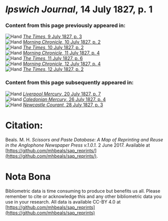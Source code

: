 # *Ipswich Journal*, 14 July 1827, p. 1  
  
### Content from this page previously appeared in:  
![Hand](http://scissorsandpaste.net/wp-content/uploads/2017/06/smallhandpointer.png) [*The Times*, 9 July 1827, p. 3](https://mhbeals.github.io/sap_html/The-Times/The-Times-9-July-1827-p-3)  
![Hand](http://scissorsandpaste.net/wp-content/uploads/2017/06/smallhandpointer.png) [*Morning Chronicle*, 10 July 1827, p. 2](https://mhbeals.github.io/sap_html/Morning-Chronicle/Morning-Chronicle-10-July-1827-p-2)  
![Hand](http://scissorsandpaste.net/wp-content/uploads/2017/06/smallhandpointer.png) [*The Times*, 10 July 1827, p. 2](https://mhbeals.github.io/sap_html/The-Times/The-Times-10-July-1827-p-2)  
![Hand](http://scissorsandpaste.net/wp-content/uploads/2017/06/smallhandpointer.png) [*Morning Chronicle*, 11 July 1827, p. 4](https://mhbeals.github.io/sap_html/Morning-Chronicle/Morning-Chronicle-11-July-1827-p-4)  
![Hand](http://scissorsandpaste.net/wp-content/uploads/2017/06/smallhandpointer.png) [*The Times*, 11 July 1827, p. 6](https://mhbeals.github.io/sap_html/The-Times/The-Times-11-July-1827-p-6)  
![Hand](http://scissorsandpaste.net/wp-content/uploads/2017/06/smallhandpointer.png) [*Morning Chronicle*, 12 July 1827, p. 4](https://mhbeals.github.io/sap_html/Morning-Chronicle/Morning-Chronicle-12-July-1827-p-4)  
![Hand](http://scissorsandpaste.net/wp-content/uploads/2017/06/smallhandpointer.png) [*The Times*, 12 July 1827, p. 2](https://mhbeals.github.io/sap_html/The-Times/The-Times-12-July-1827-p-2)  
  
### Content from this page subsequently appeared in:  
![Hand](http://scissorsandpaste.net/wp-content/uploads/2017/06/smallhandpointer.png) [*Liverpool Mercury*, 20 July 1827, p. 7](https://mhbeals.github.io/sap_html/Liverpool-Mercury/Liverpool-Mercury-20-July-1827-p-7)  
![Hand](http://scissorsandpaste.net/wp-content/uploads/2017/06/smallhandpointer.png) [*Caledonian Mercury*, 26 July 1827, p. 4](https://mhbeals.github.io/sap_html/Caledonian-Mercury/Caledonian-Mercury-26-July-1827-p-4)  
![Hand](http://scissorsandpaste.net/wp-content/uploads/2017/06/smallhandpointer.png) [*Newcastle Courant*, 28 July 1827, p. 3](https://mhbeals.github.io/sap_html/Newcastle-Courant/Newcastle-Courant-28-July-1827-p-3)  


# Citation: 

Beals. M. H. *Scissors and Paste Database: A Map of Reprinting and Reuse in the Anglophone Newspaper Press v.1.0.1.* 2 June 2017. Available at [https://github.com/mhbeals/sap_reprints/](https://github.com/mhbeals/sap_reprints/). 

# Nota Bona

Bibliometric data is time consuming to produce but benefits us all. Please remember to cite or acknowledge this and any other bibliometric data you use in your research. All data is available CC-BY 4.0 at [https://github.com/mhbeals/sap_reprints](https://github.com/mhbeals/sap_reprints)